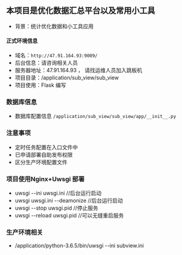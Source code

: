 
## 本项目是优化数据汇总平台以及常用小工具
- 背景：统计优化数据和小工具应用

#### 正式环境信息

- 域名：`http://47.91.164.93:9009/`
- 后台信息：请咨询相关人员
- 服务器地址：47.91.164.93  ， 请找运维人员加入跳板机
- 项目目录：/application/sub_view/sub_view
- 项目使用：Flask 编写

### 数据库信息
- 数据库配置信息 `/application/sub_view/sub_view/app/__init__.py`

### 注意事项
- 定时任务配置在入口文件中
- 已申请部署自助发布权限
- 区分生产环境配置文件



### 项目使用Nginx+Uwsgi 部署
- uwsgi --ini uwsgi.ini  //后台运行启动 
- uwsgi  uwsgi.ini --deamonize //后台运行启动   
- uwsgi --stop uwsgi.pid  //停止服务   
- uwsgi --reload uwsgi.pid  //可以无缝重启服务 

### 生产环境相关
- /application/python-3.6.5/bin/uwsgi --ini subview.ini



 